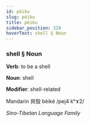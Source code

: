 ```yaml
---
id: pëiku
slug: pëiku
title: pëiku
sidebar_position: 520
hoverText: shell § Noun
---
```


### shell § Noun

**Verb**: to be a shell

**Noun**: shell

**Modifier**: shell-related

Mandarin 貝殼 bèiké /pei̯4 kʰɤ2/

*Sino-Tibetan Language Family*